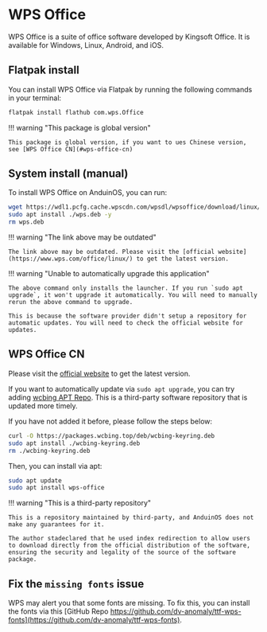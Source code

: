 # WPS Office

WPS Office is a suite of office software developed by Kingsoft Office. It is available for Windows, Linux, Android, and iOS.

## Flatpak install

You can install WPS Office via Flatpak by running the following commands in your terminal:

```bash
flatpak install flathub com.wps.Office
```

!!! warning "This package is global version"

    This package is global version, if you want to ues Chinese version, see [WPS Office CN](#wps-office-cn)

## System install (manual)

To install WPS Office on AnduinOS, you can run:

<!-- The link needs to be updated regularly. -->

```bash
wget https://wdl1.pcfg.cache.wpscdn.com/wpsdl/wpsoffice/download/linux/11723/wps-office_11.1.0.11723.XA_amd64.deb -O wps.deb
sudo apt install ./wps.deb -y
rm wps.deb
```

!!! warning "The link above may be outdated"

    The link above may be outdated. Please visit the [official website](https://www.wps.com/office/linux/) to get the latest version.

!!! warning "Unable to automatically upgrade this application"

    The above command only installs the launcher. If you run `sudo apt upgrade`, it won't upgrade it automatically. You will need to manually rerun the above command to upgrade.

    This is because the software provider didn't setup a repository for automatic updates. You will need to check the official website for updates.

## WPS Office CN

Please visit the [official website](https://www.wps.cn/product/wpslinux) to get the latest version.

If you want to automatically update via `sudo apt upgrade`, you can try adding [wcbing APT Repo](https://packages.wcbing.top/deb/). This is a third-party software repository that is updated more timely. 

If you have not added it before, please follow the steps below:

```sh
curl -O https://packages.wcbing.top/deb/wcbing-keyring.deb
sudo apt install ./wcbing-keyring.deb
rm ./wcbing-keyring.deb
```

Then, you can install via apt:

```sh
sudo apt update
sudo apt install wps-office
```

!!! warning "This is a third-party repository"

    This is a repository maintained by third-party, and AnduinOS does not make any guarantees for it.

    The author stadeclared that he used index redirection to allow users to download directly from the official distribution of the software, ensuring the security and legality of the source of the software package.


## Fix the `missing fonts` issue

WPS may alert you that some fonts are missing. To fix this, you can install the fonts via this [GitHub Repo https://github.com/dv-anomaly/ttf-wps-fonts](https://github.com/dv-anomaly/ttf-wps-fonts).
